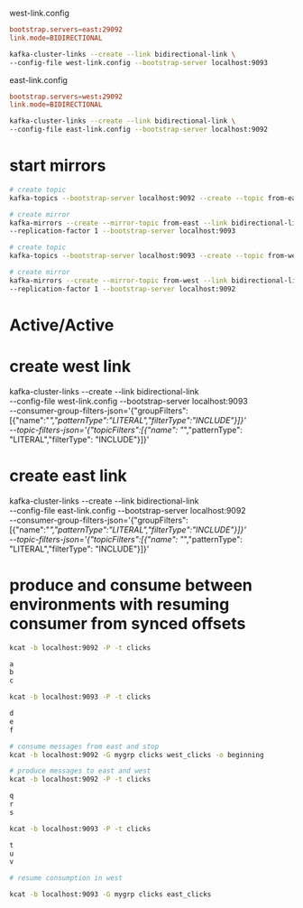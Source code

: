 
west-link.config
```conf
bootstrap.servers=east:29092
link.mode=BIDIRECTIONAL
```

```sh
kafka-cluster-links --create --link bidirectional-link \
--config-file west-link.config --bootstrap-server localhost:9093
```


east-link.config
```conf
bootstrap.servers=west:29092
link.mode=BIDIRECTIONAL
```

```sh
kafka-cluster-links --create --link bidirectional-link \
--config-file east-link.config --bootstrap-server localhost:9092
```


# start mirrors

```sh
# create topic
kafka-topics --bootstrap-server localhost:9092 --create --topic from-east --partitions 1 --replication-factor 1

# create mirror
kafka-mirrors --create --mirror-topic from-east --link bidirectional-link \
--replication-factor 1 --bootstrap-server localhost:9093
```

```sh
# create topic
kafka-topics --bootstrap-server localhost:9093 --create --topic from-west --partitions 1 --replication-factor 1

# create mirror
kafka-mirrors --create --mirror-topic from-west --link bidirectional-link \
--replication-factor 1 --bootstrap-server localhost:9092
```



# Active/Active

# create west link
kafka-cluster-links --create --link bidirectional-link \
--config-file west-link.config --bootstrap-server localhost:9093 \
--consumer-group-filters-json='{"groupFilters":[{"name":"*","patternType":"LITERAL","filterType":"INCLUDE"}]}' \
--topic-filters-json='{"topicFilters":[{"name": "*","patternType": "LITERAL","filterType": "INCLUDE"}]}'

# create east link
kafka-cluster-links --create --link bidirectional-link \
--config-file east-link.config --bootstrap-server localhost:9092 \
--consumer-group-filters-json='{"groupFilters":[{"name":"*","patternType":"LITERAL","filterType":"INCLUDE"}]}' \
--topic-filters-json='{"topicFilters":[{"name": "*","patternType": "LITERAL","filterType": "INCLUDE"}]}'

# produce and consume between environments with resuming consumer from synced offsets
```sh
kcat -b localhost:9092 -P -t clicks

a
b
c

kcat -b localhost:9093 -P -t clicks

d
e
f

# consume messages from east and stop
kcat -b localhost:9092 -G mygrp clicks west_clicks -o beginning

# produce messages to east and west
kcat -b localhost:9092 -P -t clicks

q
r
s

kcat -b localhost:9093 -P -t clicks

t
u
v

# resume consumption in west

kcat -b localhost:9093 -G mygrp clicks east_clicks
```